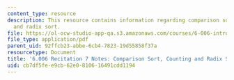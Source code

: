 ```yaml
---
content_type: resource
description: This resource contains information regarding comparison sort, counting
  and radix sort.
file: https://ol-ocw-studio-app-qa.s3.amazonaws.com/courses/6-006-introduction-to-algorithms-fall-2011/cb7df5fee9cb62e0810616491cdd1194_MIT6_006F11_rec07.pdf
file_type: application/pdf
parent_uid: 92ffcb23-abbe-6cb4-7823-19d55858f37a
resourcetype: Document
title: '6.006 Recitation 7 Notes: Comparison Sort, Counting and Radix Sort'
uid: cb7df5fe-e9cb-62e0-8106-16491cdd1194
---
```

